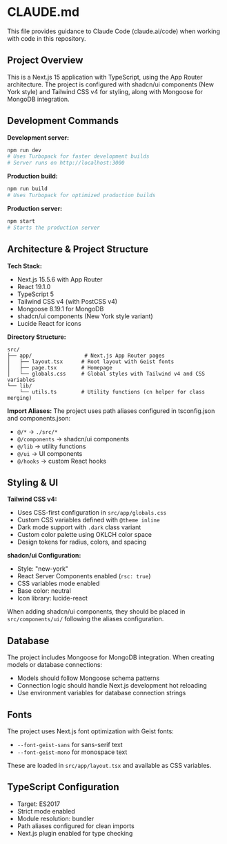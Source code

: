 # CLAUDE.md

This file provides guidance to Claude Code (claude.ai/code) when working with code in this repository.

## Project Overview

This is a Next.js 15 application with TypeScript, using the App Router architecture. The project is configured with shadcn/ui components (New York style) and Tailwind CSS v4 for styling, along with Mongoose for MongoDB integration.

## Development Commands

**Development server:**
```bash
npm run dev
# Uses Turbopack for faster development builds
# Server runs on http://localhost:3000
```

**Production build:**
```bash
npm run build
# Uses Turbopack for optimized production builds
```

**Production server:**
```bash
npm start
# Starts the production server
```

## Architecture & Project Structure

**Tech Stack:**
- Next.js 15.5.6 with App Router
- React 19.1.0
- TypeScript 5
- Tailwind CSS v4 (with PostCSS v4)
- Mongoose 8.19.1 for MongoDB
- shadcn/ui components (New York style variant)
- Lucide React for icons

**Directory Structure:**
```
src/
├── app/                 # Next.js App Router pages
│   ├── layout.tsx      # Root layout with Geist fonts
│   ├── page.tsx        # Homepage
│   └── globals.css     # Global styles with Tailwind v4 and CSS variables
└── lib/
    └── utils.ts        # Utility functions (cn helper for class merging)
```

**Import Aliases:**
The project uses path aliases configured in tsconfig.json and components.json:
- `@/*` → `./src/*`
- `@/components` → shadcn/ui components
- `@/lib` → utility functions
- `@/ui` → UI components
- `@/hooks` → custom React hooks

## Styling & UI

**Tailwind CSS v4:**
- Uses CSS-first configuration in `src/app/globals.css`
- Custom CSS variables defined with `@theme inline`
- Dark mode support with `.dark` class variant
- Custom color palette using OKLCH color space
- Design tokens for radius, colors, and spacing

**shadcn/ui Configuration:**
- Style: "new-york"
- React Server Components enabled (`rsc: true`)
- CSS variables mode enabled
- Base color: neutral
- Icon library: lucide-react

When adding shadcn/ui components, they should be placed in `src/components/ui/` following the aliases configuration.

## Database

The project includes Mongoose for MongoDB integration. When creating models or database connections:
- Models should follow Mongoose schema patterns
- Connection logic should handle Next.js development hot reloading
- Use environment variables for database connection strings

## Fonts

The project uses Next.js font optimization with Geist fonts:
- `--font-geist-sans` for sans-serif text
- `--font-geist-mono` for monospace text

These are loaded in `src/app/layout.tsx` and available as CSS variables.

## TypeScript Configuration

- Target: ES2017
- Strict mode enabled
- Module resolution: bundler
- Path aliases configured for clean imports
- Next.js plugin enabled for type checking
